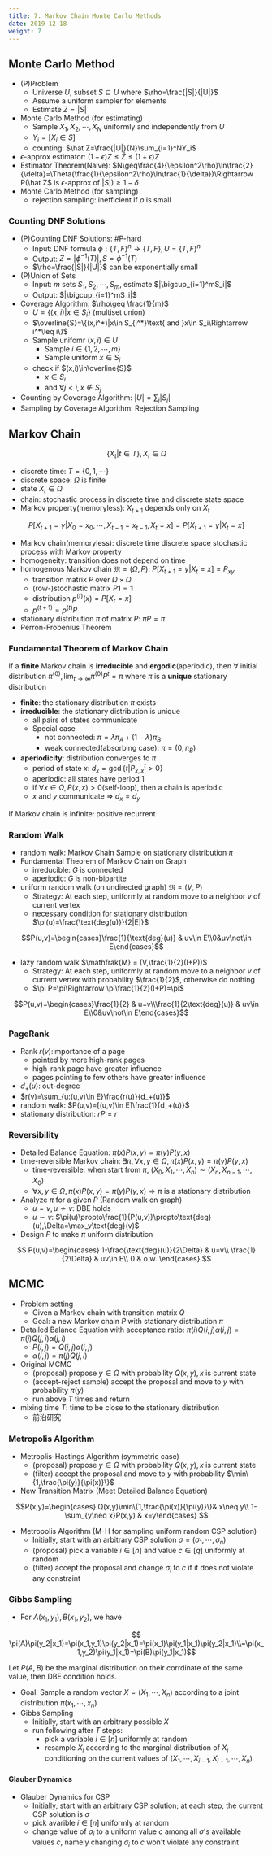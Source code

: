 ```yaml
---
title: 7. Markov Chain Monte Carlo Methods
date: 2019-12-18
weight: 7
---
```


## Monte Carlo Method

* (P)Problem
  * Universe $U$, subset $S\subseteq U$ where $\rho=\frac{|S|}{|U|}$
  * Assume a uniform sampler for elements
  * Estimate $Z=|S|$
* Monte Carlo Method (for estimating)
  * Sample $X_1,X_2,\cdots,X_N$ uniformly and independently from $U$
  * $Y_i=[X_i\in S]$
  * counting: $\hat Z=\frac{|U|}{N}\sum_{i=1}^NY_i$
* $\epsilon$-approx estimator: $(1-\epsilon)Z\leq\hat Z\leq(1+\epsilon)Z$
* Estimator Theorem(Naive): $N\geq\frac{4}{\epsilon^2\rho}\ln\frac{2}{\delta}=\Theta(\frac{1}{\epsilon^2\rho}\ln\frac{1}{\delta})\Rightarrow P(\hat Z$ is $\epsilon$-approx of $|S|)\geq 1-\delta$
* Monte Carlo Method (for sampling)
  * rejection sampling: inefficient if $\rho$ is small

### Counting DNF Solutions

* (P)Counting DNF Solutions: #$\text{P}$-hard
  * Input: DNF formula $\phi:\{T,F\}^n\rightarrow\{T,F\},U=\{T,F\}^n$
  * Output: $Z=|\phi^{-1}(T)|,S=\phi^{-1}(T)$
  * $\rho=\frac{|S|}{|U|}$ can be exponentially small
* (P)Union of Sets
  * Input: $m$ sets $S_1,S_2,\cdots,S_m$, estimate $|\bigcup_{i=1}^mS_i|$
  * Output: $|\bigcup_{i=1}^mS_i|$
* Coverage Algorithm: $\rho\geq \frac{1}{m}$
  * $U=\{(x,i)|x\in S_i\}$ (multiset union)
  * $\overline{S}=\{(x,i^*)|x\in S_{i^*}\text{ and }x\in S_i\Rightarrow i^*\leq i\}$
  * Sample unifomr $(x,i)\in U$
    * Sample $i\in\{1,2,\cdots,m\}$
    * Sample uniform $x\in S_i$
  * check if $(x,i)\in\overline{S}$
    * $x\in S_i$
    * and $\forall j<i,x\not\in S_j$
* Counting by Coverage Algorithm: $|U|=\sum_i|S_i|$
* Sampling by Coverage Algorithm: Rejection Sampling

## Markov Chain

$$\{X_t|t\in T\},X_t\in\Omega$$

* discrete time: $T=\{0,1,\cdots\}$
* discrete space: $\Omega$ is finite
* state $X_t\in\Omega$
* chain: stochastic process in discrete time and discrete state space  
* Markov property(memoryless): $X_{t+1}$ depends only on $X_t$  

$$ P[X_{t+1}=y|X_0=x_0,\cdots,X_{t-1}=x_{t-1},X_t=x]=P[X_{t+1}=y|X_t=x] $$

* Markov chain(memoryless): discrete time discrete space stochastic process with Markov property
* homogeneity: transition does not depend on time
* homogenous Markov chain $\mathfrak{M} = (\Omega,P)$: $P[X_{t+1}=y|X_t=x]=P_{xy}$
  * transition matrix $P$ over $\Omega\times\Omega$
  * (row-)stochastic matrix $P\mathbf{1}=\mathbf{1}$
  * distribution $p^{(t)}(x)=P[X_t=x]$
  * $p^{(t+1)}=p^{(t)}P$
* stationary distribution $\pi$ of matrix $P$: $\pi P=\pi$  
* Perron-Frobenius Theorem

### Fundamental Theorem of Markov Chain
  
If a **finite** Markov chain is **irreducible** and **ergodic**(aperiodic), then $\forall$ initial distribution $\pi^{(0)},\lim_{t\rightarrow\infty}\pi^{(0)}P^t=\pi$ where $\pi$ is a **unique** stationary distribution
  
* **finite**: the stationary distribution $\pi$ exists
* **irreducible**: the stationary distribution is unique
  * all pairs of states communicate
  * Special case
    * not connected: $\pi=\lambda\pi_A+(1-\lambda)\pi_B$
    * weak connected(absorbing case): $\pi=(0,\pi_B)$
* **aperiodicity**: distribution converges to $\pi$
  * period of state $x$: $d_x=\gcd\{t|P^t_{x,x}>0\}$
  * aperiodic: all states have period $1$
  * if $\forall x\in\Omega,P(x,x)>0$(self-loop), then a chain is aperiodic
  * $x$ and $y$ communicate $\Rightarrow$ $d_x=d_y$

If Markov chain is infinite: positive recurrent

### Random Walk

* random walk: Markov Chain Sample on stationary distribution $\pi$
* Fundamental Theorem of Markov Chain on Graph
  * irreducible: $G$ is connected
  * aperiodic: $G$ is non-bipartite
* uniform random walk (on undirected graph) $\mathfrak{M} = (V,P)$
  * Strategy: At each step, uniformly at random move to a neighbor $v$ of current vertex
  * necessary condition for stationary distribution: $\pi(u)=\frac{\text{deg(u)}}{2|E|}$

$$P(u,v)=\begin{cases}\frac{1}{\text{deg}(u)} & uv\in E\\0&uv\not\in E\end{cases}$$

* lazy random walk $\mathfrak{M} = (V,\frac{1}{2}(I+P))$
  * Strategy: At each step, uniformly at random move to a neighbor $v$ of current vertex with probability $\frac{1}{2}$, otherwise do nothing
  * $\pi P=\pi\Rightarrow \pi\frac{1}{2}(I+P)=\pi$

$$P(u,v)=\begin{cases}\frac{1}{2} & u=v\\\frac{1}{2\text{deg}(u)} & uv\in E\\0&uv\not\in E\end{cases}$$

### PageRank

* Rank $r(v)$:importance of a page
  * pointed by more high-rank pages
  * high-rank page have greater influence
  * pages pointing to few others have greater influence
* $d_+(u)$: out-degree
* $r(v)=\sum_{u:(u,v)\in E}\frac{r(u)}{d_+(u)}$
* random walk: $P(u,v)=[(u,v)\in E]\frac{1}{d_+(u)}$
* stationary distribution: $rP=r$

### Reversibility

* Detailed Balance Equation: $\pi(x)P(x,y)=\pi(y)P(y,x)$
* time-reversible Markov chain: $\exists\pi,\forall x,y\in\Omega,\pi(x)P(x,y)=\pi(y)P(y,x)$
  * time-reversible: when start from $\pi$, $(X_0,X_1,\cdots,X_n)\sim(X_n,X_{n-1},\cdots,X_0)$
  * $\forall x,y\in\Omega,\pi(x)P(x,y)=\pi(y)P(y,x)\Rightarrow \pi$ is a stationary distribution
* Analyze $\pi$ for a given $P$ (Random walk on graph)
  * $u=v,u\not\sim v$: DBE holds
  * $u\sim v$: $\pi(u)\propto\frac{1}{P(u,v)}\propto\text{deg}(u),\Delta=\max_v\text{deg}(v)$
* Design $P$ to make $\pi$ uniform distribution

$$ P(u,v)=\begin{cases}
1-\frac{\text{deg}(u)}{2\Delta} & u=v\\
\frac{1}{2\Delta} & uv\in E\\
0 & o.w.
\end{cases} $$

## MCMC

* Problem setting
  * Given a Markov chain with transition matrix $Q$
  * Goal: a new Markov chain $P$ with stationary distribution $\pi$
* Detailed Balance Equation with acceptance ratio: $\pi(i)Q(i,j)\alpha(i,j)=\pi(j)Q(j,i)\alpha(j,i)$
  * $P(i,j)=Q(i,j)\alpha(i,j)$
  * $\alpha(i,j)=\pi(j)Q(j,i)$
* Original MCMC
  * (proposal) propose $y\in\Omega$ with probability $Q(x,y),x$ is current state
  * (accept-reject sample) accept the proposal and move to $y$ with probability $\pi(y)$
  * run above $T$ times and return
* mixing time $T$: time to be close to the stationary distribution
  * 前沿研究

### Metropolis Algorithm

* Metroplis-Hastings Algorithm (symmetric case)
  * (proposal) propose $y\in\Omega$ with probability $Q(x,y),x$ is current state
  * (filter) accept the proposal and move to $y$ with probability $\min\{1,\frac{\pi(y)}{\pi(x)}\}$
* New Transition Matrix (Meet Detailed Balance Equation)

$$P(x,y)=\begin{cases} Q(x,y)\min\{1,\frac{\pi(x)}{\pi(y)}\}& x\neq y\\ 1-\sum_{y\neq x}P(x,y) & x=y\end{cases} $$

* Metropolis Algorithm (M-H for sampling uniform random CSP solution)
  * Initially, start with an arbitrary CSP solution $\sigma=(\sigma_1,\cdots,\sigma_n)$
  * (proposal) pick a variable $i\in[n]$ and value $c\in[q]$ uniformly at random
  * (filter) accept the proposal and change $\sigma_i$ to $c$ if it does not violate any constraint

### Gibbs Sampling

* For $A(x_1,y_1),B(x_1,y_2)$, we have

$$ \pi(A)\pi(y_2|x_1)=\pi(x_1,y_1)\pi(y_2|x_1)=\pi(x_1)\pi(y_1|x_1)\pi(y_2|x_1)\\=\pi(x_1,y_2)\pi(y_1|x_1)=\pi(B)\pi(y_1|x_1)$$

Let $P(A,B)$ be the marginal distribution on their corrdinate of the same value, then DBE condition holds.

* Goal: Sample a random vector $X=(X_1,\cdots,X_n)$ according to a joint distribution $\pi(x_1,\cdots,x_n)$
* Gibbs Sampling
  * Initially, start with an arbitrary possible $X$
  * run following after $T$ steps:
    * pick a variable $i\in[n]$ uniformly at random
    * resample $X_i$ according to the marginal distribution of $X_i$ conditioning on the current values of $(X_1,\cdots,X_{i-1},X_{i+1},\cdots,X_n)$

#### Glauber Dynamics

* Glauber Dynamics for CSP
  * Initially, start with an arbitrary CSP solution; at each step, the current CSP solution is $\sigma$
  * pick avarible $i\in[n]$ uniformly at random
  * change value of $\sigma_i$ to a uniform value $c$ among all $\sigma$'s available values $c$, namely changing $\sigma_i$ to $c$ won't violate any constraint

